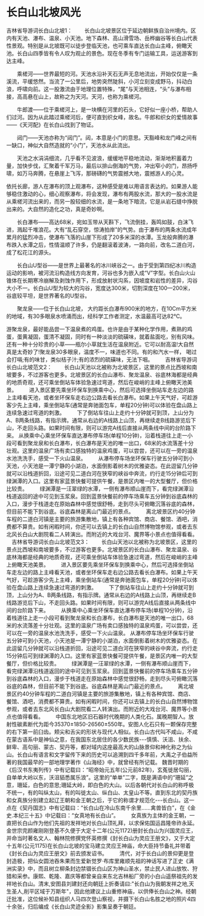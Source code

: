 # 长白山北坡风光
吉林省导游词长白山北坡1：
　　长白山北坡景区位于延边朝鲜族自治州境内。区内有天池、瀑布、温泉、小天池。地下森林、高山滑雪场、岳桦幽谷等长白山代表性景观。特别是从北坡既可以徒步登临天池，也可乘车直达长白山主峰，俯瞰天池。长白山四季皆有令人叹为观止的景色。现在冬季有专门运输工具，运送游客到达主峰。

　　乘槎河——世界最短的河。天池水沿补天石无声无息地流出，开始仅仅是一条溪流，平缓悠然。当流了一公里后，地势突然陡斜，小河立刻变成野马，抖动白浪，呼啸向前。这一股激流由于地理位置特殊，“尾”与天池相连，“头”与瀑布相接，高高悬在山上，故称之为天河。天河，也称为乘槎河。

　　牛郎渡——位于乘槎河上，是一块横在河里的石头，它好似一座小桥，帮助人们过河。因为从此踏过乘槎河后，便可直到织女峰，故名。牛郎和织女的爱情故事——《天河配》在长白山找到了物证。

　　闼门——天池亦称为“闼门”。闼，本意是小门的意思。天豁峰和龙门峰之间有一缺口，神似大自然造就的“小门”，天池水从此流出。

　　天池之水涓涓细流，几乎看不见波浪，缓缓地平稳地流动，渐渐地积蓄着力量，加快步伐，汇聚着千军万马，最后以排山倒海的气势，冲出窄小的门，昂扬呼啸，如万马奔腾，在悬崖上飞泻，那磅礴的气势震撼大地，震撼游人的心灵。

依托长廊，游人在瀑布的顶上观瀑布，这种感受是难以用语言表达的。如果游人能够稳住激动的心，细心观察瀑布，将会发现，瀑布有两股水流，那大的一股水流是从乘槎河流出来的，而另一股较细的水流，是一条地下暗流，它是从岩石缝中挣脱出来的。大自然的造化之功，真是奇妙啊。

　　长白瀑布——高达68米，宛如玉带从天斟下，飞流倒挂，轰鸣如鼓，白沫飞进，溅起千堆浪花。大有“乱石穿空，惊涛拍岸”的气势。由于瀑布的两条水流成年累月的猛烈冲击，使瀑布飞落的山崖下形成了20多米深的水潭。玉龙般奔腾的瀑布跌入水潭之后，性情温顺了许多，仍是翻滚着波涛，一路向前，改名二道白河，成了松花江的源头。

　　长白山U型谷——是世界上最著名的冰川峡谷之一。由于受到第四纪冰川构造运动的影响，被河流沿构造线方向发育，河谷也多为嵌入成“V”字型。长白山火山锥体在长期寒冷崩解及剥蚀作用下，形成放射状沟系，因坡度和岩性的差异，沟谷大小不一。长白山U型为较大的沟谷，宽度达300米，切割深度在100—200米，谷底较平坦，是世界著名的U型谷。

　　聚龙泉——位于长白山北坡， 大约距长白瀑布900米的地方，在10Cm平方米的地域，有30多眼泉水喷涌而出，经科学工作者测定，水温最高可达82℃。

游聚龙泉，最好能品尝一下温泉煮的鸡蛋。也许是由于某种化学作用，煮熟的鸡蛋，蛋黄凝固，蛋清不凝固，同时有一种淡淡的硫磺味，就着盐面吃，别有风味。还有一种十分珍贵的小草——瓶尔小草就生活在温泉附近。它可以耐高温!大自然真是太奇妙了!聚龙泉30多眼泉，温度不一，味道也不同。有的和汽水一样， 喝过会打嗝;有的味甘，类似桔子汁;有的浓烈的硫磺味，无法下咽。
　　吉林省导游词长白山北坡范文2：
　　长白山天池以北被称为北坡景区，这里的景点比西坡和南坡要多，不过游客也更多。北坡景区的长白山瀑布、聚龙温泉、谷底林海都是经典的地质奇观，还可乘坐倒站车体验急速过弯道，然后在峻峭的主峰上俯瞰天池美景。
　　进入景区要先乘坐环保车到换乘中心，然后可选择坐倒站车走左边的路上主峰看天池，或者坐环保车走右边公路去看长白瀑布。如果上午天气好，可趁游客少先上主峰，乘坐倒站车(通常是奔驰面包车，单程20分钟)可以体验在盘山路上连续急速过弯道的刺激。
　　下了倒站车往山上走约十分钟就可到顶，上山分为A、B两条线路，有指示牌。通常从右边的A线路上山顶，再继续走B线路游览后下山，不走回头路。如果时间有限，则可以游完A线后直接从两条线中间的台阶路下来。
从换乘中心乘坐环保车直达瀑布停车场(单程10分钟)，沿着栈道往上走一小段可看到聚龙泉和长白瀑布，长白瀑布是天池的唯一出口，68米的水流落差十分壮观。这里的温泉广场有卖口感独特的温泉鸡蛋，可以尝尝，还可以在一旁的温泉水池洗洗手，感受一下火山温泉。
　　从瀑布停车场坐环保车行驶五分钟可到小天池，小天池是一潭宁静的小湖泊，水面倒影着树木的优雅姿态。在此逗留几分钟就可以沿栈道折回，沿途可见二道白河在狭窄的峡谷中奔流，约行走15分钟后可到绿渊潭的入口。这里有家蓝景快餐可提供午餐，是景区内唯一的大型餐厅，但价格比较贵。
　　绿渊潭是一汪翠绿的水潭，一侧有瀑布顺山崖而下，看完绿渊潭沿栈道返回的途中可见到玉浆泉。回到蓝景快餐前的停车场乘车五分钟到谷底森林的入口，漫步于栈道走在原始森林中感觉很舒畅，走到尽头可俯瞰沉落谷底的森林，但目前不能下到谷底。谷底森林是离山门最近的景点。
　　离北坡景区约40分钟车程的二道白河镇是主要的旅游集散地，镇上有各种宾馆、商店、餐馆、酒吧，消费都不算贵。如有闲暇时间，你还可以去镇上的长白山自然博物馆参观，或者去东北风长白山大剧院看二人转演出。而附近的大戏台河、魔界等小景点也值得看看。
　吉林省导游词长白山北坡范文3：
　　长白山天池以北被称为北坡景区，这里的景点比西坡和南坡要多，不过游客也更多。北坡景区的长白山瀑布、聚龙温泉、谷底林海都是经典的地质奇观，还可乘坐倒站车体验急速过弯道，然后在峻峭的主峰上俯瞰天池美景。
　　进入景区要先乘坐环保车到换乘中心，然后可选择坐倒站车走左边的路上主峰看天池，或者坐环保车走右边公路去看长白瀑布。如果上午天气好，可趁游客少先上主峰，乘坐倒站车(通常是奔驰面包车，单程20分钟)可以体验在盘山路上连续急速过弯道的刺激。
　　下了倒站车往山上走约十分钟就可到顶，上山分为A、B两条线路，有指示牌。通常从右边的A线路上山顶，再继续走B线路游览后下山，不走回头路。如果时间有限，则可以游完A线后直接从两条线中间的台阶路下来。
　　从换乘中心乘坐环保车直达瀑布停车场(单程10分钟)，沿着栈道往上走一小段可看到聚龙泉和长白瀑布，长白瀑布是天池的唯一出口，68米的水流落差十分壮观。这里的温泉广场有卖口感独特的温泉鸡蛋，可以尝尝，还可以在一旁的温泉水池洗洗手，感受一下火山温泉。
从瀑布停车场坐环保车行驶五分钟可到小天池，小天池是一潭宁静的小湖泊，水面倒影着树木的优雅姿态。在此逗留几分钟就可以沿栈道折回，沿途可见二道白河在狭窄的峡谷中奔流，约行走15分钟后可到绿渊潭的入口。这里有家蓝景快餐可提供午餐，是景区内唯一的大型餐厅，但价格比较贵。
　　绿渊潭是一汪翠绿的水潭，一侧有瀑布顺山崖而下，看完绿渊潭沿栈道返回的途中可见到玉浆泉。回到蓝景快餐前的停车场乘车五分钟到谷底森林的入口，漫步于栈道走在原始森林中感觉很舒畅，走到尽头可俯瞰沉落谷底的森林，但目前不能下到谷底。谷底森林是离山门最近的景点。
　　离北坡景区约40分钟车程的二道白河镇是主要的旅游集散地，镇上有各种宾馆、商店、餐馆、酒吧，消费都不算贵。如有闲暇时间，你还可以去镇上的长白山自然博物馆参观，或者去东北风长白山大剧院看二人转演出。而附近的大戏台河、魔界等小景点也值得看看。
　　中国东北地区旧石器时代晚期的人类化石。属晚期智人。放射性碳素断代为距今35370±1850-26560±550年。安图人化石只有一颗保存完整的右下第一前臼齿。颊尖和舌尖的形状与现代人相似。长白山古代叫不咸山，不咸在蒙古语系中是神仙之意，在我国东北居住的各少数民族---慎慎、沃沮、扶余、鲜卑、高句丽、蒙古、契丹等，都对域内这座最高大的山脉景仰和神化称之为仙山。长白山有语言和文字留传下来的历史可以追溯到四千多年前，大禹之子伯益所著的我国最早的一部地理学著作《山海经》中，就曾经有所记载。
魏晋时期的《后汉书东夷列传》中有记载曰：“昭帝始元五年(公元前82年)，玄菟徙居勾丽，自单单大岭以东，沃沮貊悉属乐浪”。这里的“单单”二字，既是满语中的“珊延”之意，珊延，白色的意思;珊延大岭，即白色的大山。以后各朝代对长白山的称呼极不统一，有的叫纵太山，有的叫徙太山、纵白山、太皇山不等。直到东北的契丹族和女真族分别建立起辽王朝和金王朝之后，于它的称谓才规范化---长白山。这一点在《契丹国志》中有记载曰：“长白山在冷山东南千余里......禽兽皆白”，在《金史.本纪三十五》中记载曰：“女真地有长白山”。
　　女真族为主体的金王朝，一直把长白山作为他们先祖的发祥地对长白山顶礼拜，以求保佑国运昌隆帝祚永延。金世宗完颜雍刚刚登基不久便于大定十二年(公元1172)册封长白山为兴国灵应王，并命当时著名文人、翰林院修撰党怀英修撰《封长白山为灵应王册文》，又于大定十五年(公元1175)在长白山北坡的宝马建立灵应王神庙，命大臣持节备礼并带着《封长白山为灵应王册文》前去颁发诏书。
　　清代，对于长白山的景仰更是登封造极，把仙女圆池吞朱果而生爱新觉罗·布库里雍顺先祖的神话写进了正史《满洲实录》中，而且树立柳条封边禁锢长白山区为神山圣水，禁止民人进山放牧、狩猎和采参。康熙、乾隆、嘉庆等都曾亲自来东北吉林船厂旁的小白山遥祭祖先的发祥地长白山。清末,安图县刘建封还向朝廷上折奏请曰:"长白山为我朝发祥之地,天生圣人,削平区域于万斯年"，因此他建议上山重修神庙，以供俸长白山之神。经朝迁批准，这位候补知县组织人马四次登山察视，并摄下长白山名胜之地的照片4四十余张，归后编成《长白山灵迹全影》影集呈奏于朝廷。